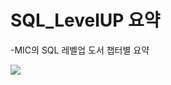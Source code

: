 # SQL_LevelUP 요약
-MIC의 SQL 레벨업 도서 챕터별 요약


<img src="https://github.com/csw9261/SQL_LevelUP/assets/28698610/259e0207-d02e-4a91-89c1-1dd769407a1e"> 
